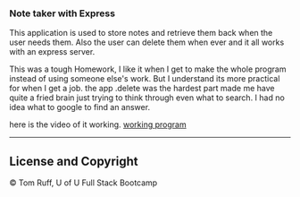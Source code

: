 ### Note taker with Express

This application is used to store notes and retrieve them back when the user needs them. Also the user can delete them when ever and it all works with an express server.

This was a tough Homework, I like it when I get to make the whole program instead of using someone else's work. But I understand its more practical for when I get a job.
the app .delete was the hardest part made me have quite a fried brain just trying to think through even what to search. I had no idea what to google to find an answer. 

here is the video of it working.
[working program](https://youtu.be/fLupOFY5ECc)


---
##  License and Copyright 
© Tom Ruff, U of U Full Stack Bootcamp